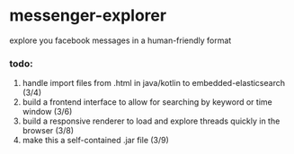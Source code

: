 # messenger-explorer
explore you facebook messages in a human-friendly format

### todo:
1. handle import files from .html in java/kotlin to embedded-elasticsearch (3/4)
2. build a frontend interface to allow for searching by keyword or time window (3/6)
3. build a responsive renderer to load and explore threads quickly in the browser (3/8)
4. make this a self-contained .jar file (3/9)
